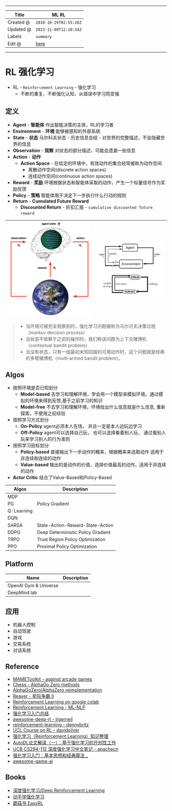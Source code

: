 -----

| Title     | ML RL                                                 |
| --------- | ----------------------------------------------------- |
| Created @ | `2018-10-29T02:55:26Z`                                |
| Updated @ | `2023-11-09T12:10:34Z`                                |
| Labels    | `summary`                                             |
| Edit @    | [here](https://github.com/junxnone/aiwiki/issues/290) |

-----

# RL 强化学习

  - RL - `Reinforcement Learning` - 强化学习
      - 不断的重复、不断强化认知，从错误中学习而变强

## 定义

  - **Agent** - **智能体** 作出智能决策的主体，RL的学习者
  - **Environment** - **环境** 能够被感知的外部系统
  - **State** - **状态** 马尔科夫状态 - 历史信息总结 - 对世界的完整描述，不会隐藏世界的信息
  - **Observation** - **观察** 对状态的部分描述，可能会遗漏一些信息
  - **Action** - **动作**
      - **Action Space** - 在给定的环境中，有效动作的集合经常被称为动作空间
          - 离散动作空间(discrete action spaces)
          - 连续动作空间(continuous action spaces)
  - **Reward** - **奖励** 环境根据状态和智能体采取的动作，产生一个标量信号作为奖励反馈
  - **Policy** - **策略** 智能体用于决定下一步执行什么行动的规则
  - **Return** - **Cumulated Future Reward**
      - **Discounted Return** - 折扣汇报 - `cumulative discounted future
        reward`

| ![image](media/f6e765d3ca9728e2ff2ecc3f0ff96b183a31f1b4.png) | ![image](media/7a0ec5c9fee52c1f1d1fb1017f5129665b2298e8.png) |
| ------------------------------------------------------------ | ------------------------------------------------------------ |

>   - 当环境可被完全观察到时，强化学习问题被称为马尔可夫决策过程（markov decision process）
>   - 当状态不依赖于之前的操作时，我们称该问题为上下文赌博机（contextual bandit problem）
>   - 当没有状态，只有一组最初未知回报的可用动作时，这个问题就是经典的多臂赌博机（multi-armed bandit problem）。

## Algos

  - 按照环境是否已知划分
      - **Model-based** 去学习和理解环境，学会用一个模型来模拟环境，通过模拟的环境来得到反馈,基于之前学习的知识
      - **Model-free** 不去学习和理解环境，环境给出什么信息就是什么信息, 重新探索，不使用之前经验
  - 按照学习方式划分
      - **On-Policy** agent必须本人在场， 并且一定是本人边玩边学习
      - **Off-Policy** agent可以选择自己玩， 也可以选择看着别人玩， 通过看别人玩来学习别人的行为准则
  - 按照学习目标划分
      - **Policy-based** 直接输出下一步动作的概率，根据概率来选取动作 适用于非连续和连续的动作
      - **Value-based** 输出的是动作的价值，选择价值最高的动作。适用于非连续的动作
  - **Actor Critic** 结合了Value-Based和Policy-Based

| Algos      | Description                        |
| ---------- | ---------------------------------- |
| MDP        |                                    |
| PG         | Policy Gradient                    |
| Q-Learning |                                    |
| DQN        |                                    |
| SARSA      | State-Action-Reward-State-Action   |
| DDPG       | Deep Deterministic Policy Gradient |
| TRPO       | Trust Region Policy Optimization   |
| PPO        | Proximal Policy Optimization       |

## Platform

| Name                  | Description |
| --------------------- | ----------- |
| OpenAI Gym & Universe |             |
| DeepMind lab          |             |

## 应用

  - 机器人控制
  - 自动驾驶
  - 游戏
  - 交易系统
  - 对话系统

## Reference

  - [MAMEToolkit - against arcade
    games](https://github.com/M-J-Murray/MAMEToolkit)
  - [Chess - AlphaGo Zero
    methods](https://github.com/Zeta36/chess-alpha-zero)
  - [AlphaGoZero/AlphaZero
    reimplementation](https://github.com/pytorch/ELF)
  - [Reaver - 星际争霸 II](https://github.com/inoryy/reaver)
  - [Reinforcement Learning on google
    colab](https://medium.com/@kaleajit27/reinforcement-learning-on-google-colab-9cb2e1ef51e)
  - [Reinforcement Learning -
    ML-NLP](https://github.com/NLP-LOVE/ML-NLP/tree/master/Deep%20Learning/14.%20Reinforcement%20Learning)
  - [强化学习入门总结](https://blog.csdn.net/j754379117/article/details/83037799)
  - [awesome-deep-rl -
    tigerneil](https://github.com/tigerneil/awesome-deep-rl)
  - [reinforcement-learning -
    dennybritz](https://github.com/dennybritz/reinforcement-learning)
  - [UCL Course on RL -
    davidsilver](https://www.davidsilver.uk/teaching/)
  - [强化学习（Reinforcement
    Learning）知识整理](https://zhuanlan.zhihu.com/p/25319023)
  - [AutoDL论文解读（一）：基于强化学习的开创性工作](https://blog.csdn.net/u014157632/article/details/101721343)
  - [UCB CS294-112 深度强化学习中文笔记 -
    apachecn](http://cs294-112.apachecn.org/#/docs/1)
  - [强化学习入门：基本思想和经典算法
    \_](https://imzhanghao.com/2022/02/10/reinforcement-learning/)
  - [awesome-game-ai](https://github.com/datamllab/awesome-game-ai)

## Books

  - [深度强化学习/Deep Reinforcement
    Learning](https://deepreinforcementlearningbook.org/)
  - [动手学强化学习](https://hrl.boyuai.com/)
  - [蘑菇书 EasyRL](https://datawhalechina.github.io/easy-rl/#/)
